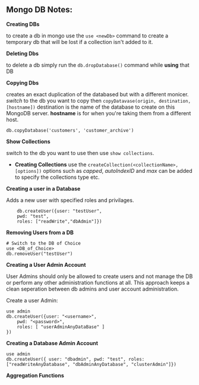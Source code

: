 ## Mongo DB Notes:

**Creating DBs**

to create a db in mongo use the `use <newDb>` command to create a temporary db that will be lost if a collection isn't added to it.

**Deleting Dbs**

to delete a db simply run the `db.dropDatabase()` command while **using** that DB

**Copying Dbs**

creates an exact duplication of the databased but with a different monicer. *switch* to the db you want to copy then `copyDatavase(origin, destination, [hostname])` destination is the name of the database to create on this MongoDB server. **hostname** is for when you're taking them from a different host.

`db.copyDatabase('customers', 'customer_archive')`

**Show Collections**

switch to the db you want to use then use `show collections`. 

* **Creating Collections**
    use the `createCollection(<collectionName>, [options])` options such as *capped*, *autoIndexID* and *max* can be added to specify the collections type etc.




**Creating a user in a Database**

Adds a new user with specified roles and privilages.

```shell
    db.createUser({user: "testUser",
    pwd: "test",
    roles: ["readWrite","dbAdmin"]})
```

**Removing Users from a DB**

```shell
# Switch to the DB of Choice
use <DB_of_Choice>
db.removeUser("testUser")
```

**Creating a User Admin Account**

User Admins should only be allowed to create users and not manage the DB or perform any other administration functions at all. This approach keeps a clean seperation between db admins and user account administration.

Create a user Admin:

```shell
use admin
db.createUser({user: "<username>", 
    pwd: "<password>",
    roles: [ "userAdminAnyDataBase" ]
})
```

**Creating a Database Admin Account**

```shell
use admin 
db.createUser({ user: "dbadmin", pwd: "test", roles: ["readWriteAnyDatabase", "dbAdminAnyDatabase", "clusterAdmin"]}) 
```

**Aggregation Functions**

